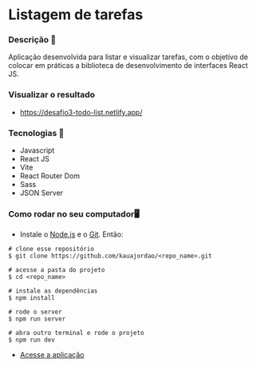 # Listagem de tarefas

### Descrição 📄

Aplicação desenvolvida para listar e visualizar tarefas, com o objetivo de colocar em práticas a biblioteca de desenvolvimento de interfaces React JS.


### Visualizar o resultado
- https://desafio3-todo-list.netlify.app/

### Tecnologias 🚀

- Javascript
- React JS
- Vite
- React Router Dom
- Sass
- JSON Server


### Como rodar no seu computador🖥️

- Instale o [Node.js](https://nodejs.org/en/download/) e o [Git](https://git-scm.com/book/en/v2/Getting-Started-Installing-Git). Então:

```
# clone esse repositório
$ git clone https://github.com/kauajordao/<repo_name>.git

# acesse a pasta do projeto
$ cd <repo_name>

# instale as dependências
$ npm install

# rode o server
$ npm run server

# abra outro terminal e rode o projeto
$ npm run dev
```
- [Acesse a aplicação](http://localhost:5173)